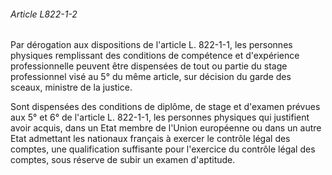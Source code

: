 ###### Article L822-1-2

Par dérogation aux dispositions de l'article L. 822-1-1, les personnes physiques remplissant des conditions de compétence et d'expérience professionnelle peuvent être dispensées de tout ou partie du stage professionnel visé au 5° du même article, sur décision du garde des sceaux, ministre de la justice.

Sont dispensées des conditions de diplôme, de stage et d'examen prévues aux 5° et 6° de l'article L. 822-1-1, les personnes physiques qui justifient avoir acquis, dans un Etat membre de l'Union européenne ou dans un autre Etat admettant les nationaux français à exercer le contrôle légal des comptes, une qualification suffisante pour l'exercice du contrôle légal des comptes, sous réserve de subir un examen d'aptitude.

